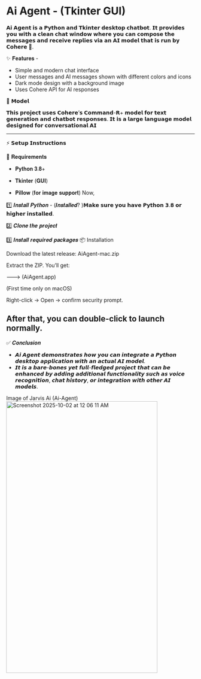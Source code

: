 
# Ai Agent - (Tkinter GUI)

𝗔𝗶 𝗔𝗴𝗲𝗻𝘁 𝗶𝘀 𝗮 𝗣𝘆𝘁𝗵𝗼𝗻 𝗮𝗻𝗱 𝗧𝗸𝗶𝗻𝘁𝗲𝗿 𝗱𝗲𝘀𝗸𝘁𝗼𝗽 𝗰𝗵𝗮𝘁𝗯𝗼𝘁.
𝗜𝘁 𝗽𝗿𝗼𝘃𝗶𝗱𝗲𝘀 𝘆𝗼𝘂 𝘄𝗶𝘁𝗵 𝗮 𝗰𝗹𝗲𝗮𝗻 𝗰𝗵𝗮𝘁 𝘄𝗶𝗻𝗱𝗼𝘄 𝘄𝗵𝗲𝗿𝗲 𝘆𝗼𝘂 𝗰𝗮𝗻 𝗰𝗼𝗺𝗽𝗼𝘀𝗲 𝘁𝗵𝗲 𝗺𝗲𝘀𝘀𝗮𝗴𝗲𝘀 𝗮𝗻𝗱 𝗿𝗲𝗰𝗲𝗶𝘃𝗲 𝗿𝗲𝗽𝗹𝗶𝗲𝘀 𝘃𝗶𝗮 𝗮𝗻 𝗔𝗜 𝗺𝗼𝗱𝗲𝗹 𝘁𝗵𝗮𝘁 𝗶𝘀 𝗿𝘂𝗻 𝗯𝘆 𝗖𝗼𝗵𝗲𝗿𝗲 🤗.

✨ 𝐅𝐞𝐚𝐭𝐮𝐫𝐞𝐬 -
* Simple and modern chat interface
* User messages and AI messages shown with different colors and icons
* Dark mode design with a background image
* Uses Cohere API for AI responses

🧠 𝗠𝗼𝗱𝗲𝗹

𝗧𝗵𝗶𝘀 𝗽𝗿𝗼𝗷𝗲𝗰𝘁 𝘂𝘀𝗲𝘀 𝗖𝗼𝗵𝗲𝗿𝗲’𝘀 𝗖𝗼𝗺𝗺𝗮𝗻𝗱-𝗥+ 𝗺𝗼𝗱𝗲𝗹 𝗳𝗼𝗿 𝘁𝗲𝘅𝘁 𝗴𝗲𝗻𝗲𝗿𝗮𝘁𝗶𝗼𝗻 𝗮𝗻𝗱 𝗰𝗵𝗮𝘁𝗯𝗼𝘁 𝗿𝗲𝘀𝗽𝗼𝗻𝘀𝗲𝘀.
𝗜𝘁 𝗶𝘀 𝗮 𝗹𝗮𝗿𝗴𝗲 𝗹𝗮𝗻𝗴𝘂𝗮𝗴𝗲 𝗺𝗼𝗱𝗲𝗹 𝗱𝗲𝘀𝗶𝗴𝗻𝗲𝗱 𝗳𝗼𝗿 𝗰𝗼𝗻𝘃𝗲𝗿𝘀𝗮𝘁𝗶𝗼𝗻𝗮𝗹 𝗔𝗜 

-------------------------------------------------------------

⚡ 𝗦𝗲𝘁𝘂𝗽 𝗜𝗻𝘀𝘁𝗿𝘂𝗰𝘁𝗶𝗼𝗻𝘀

📌 𝐑𝐞𝐪𝐮𝐢𝐫𝐞𝐦𝐞𝐧𝐭𝐬

- 𝐏𝐲𝐭𝐡𝐨𝐧 𝟑.𝟖+

- 𝐓𝐤𝐢𝐧𝐭𝐞𝐫 (𝐆𝐔𝐈)

- 𝐏𝐢𝐥𝐥𝐨𝐰 (𝐟𝐨𝐫 𝐢𝐦𝐚𝐠𝐞 𝐬𝐮𝐩𝐩𝐨𝐫𝐭)
Now,

1️⃣ 𝑰𝒏𝒔𝒕𝒂𝒍𝒍 𝑷𝒚𝒕𝒉𝒐𝒏 -
(𝑰𝒏𝒔𝒕𝒂𝒍𝒍𝒆𝒅?
)𝗠𝗮𝗸𝗲 𝘀𝘂𝗿𝗲 𝘆𝗼𝘂 𝗵𝗮𝘃𝗲 𝗣𝘆𝘁𝗵𝗼𝗻 𝟯.𝟴 𝗼𝗿 𝗵𝗶𝗴𝗵𝗲𝗿 𝗶𝗻𝘀𝘁𝗮𝗹𝗹𝗲𝗱.

2️⃣ 𝑪𝒍𝒐𝒏𝒆 𝒕𝒉𝒆 𝒑𝒓𝒐𝒋𝒆𝒄𝒕

3️⃣ 𝑰𝒏𝒔𝒕𝒂𝒍𝒍 𝒓𝒆𝒒𝒖𝒊𝒓𝒆𝒅 𝒑𝒂𝒄𝒌𝒂𝒈𝒆𝒔
📦 Installation

Download the latest release:
AiAgent-mac.zip

Extract the ZIP.
You’ll get:

---> (AiAgent.app)


(First time only on macOS)

Right-click → Open → confirm security prompt.

After that, you can double-click to launch normally.
-------------------------------------------------------------


✅ 𝑪𝒐𝒏𝒄𝒍𝒖𝒔𝒊𝒐𝒏

- 𝘼𝙞 𝘼𝙜𝙚𝙣𝙩 𝙙𝙚𝙢𝙤𝙣𝙨𝙩𝙧𝙖𝙩𝙚𝙨 𝙝𝙤𝙬 𝙮𝙤𝙪 𝙘𝙖𝙣 𝙞𝙣𝙩𝙚𝙜𝙧𝙖𝙩𝙚 𝙖 𝙋𝙮𝙩𝙝𝙤𝙣 𝙙𝙚𝙨𝙠𝙩𝙤𝙥 𝙖𝙥𝙥𝙡𝙞𝙘𝙖𝙩𝙞𝙤𝙣 𝙬𝙞𝙩𝙝 𝙖𝙣 𝙖𝙘𝙩𝙪𝙖𝙡 𝘼𝙄 𝙢𝙤𝙙𝙚𝙡.
- 𝙄𝙩 𝙞𝙨 𝙖 𝙗𝙖𝙧𝙚-𝙗𝙤𝙣𝙚𝙨 𝙮𝙚𝙩 𝙛𝙪𝙡𝙡-𝙛𝙡𝙚𝙙𝙜𝙚𝙙 𝙥𝙧𝙤𝙟𝙚𝙘𝙩 𝙩𝙝𝙖𝙩 𝙘𝙖𝙣 𝙗𝙚 𝙚𝙣𝙝𝙖𝙣𝙘𝙚𝙙 𝙗𝙮 𝙖𝙙𝙙𝙞𝙣𝙜 𝙖𝙙𝙙𝙞𝙩𝙞𝙤𝙣𝙖𝙡 𝙛𝙪𝙣𝙘𝙩𝙞𝙤𝙣𝙖𝙡𝙞𝙩𝙮 𝙨𝙪𝙘𝙝 𝙖𝙨 𝙫𝙤𝙞𝙘𝙚 𝙧𝙚𝙘𝙤𝙜𝙣𝙞𝙩𝙞𝙤𝙣, 𝙘𝙝𝙖𝙩 𝙝𝙞𝙨𝙩𝙤𝙧𝙮, 𝙤𝙧 𝙞𝙣𝙩𝙚𝙜𝙧𝙖𝙩𝙞𝙤𝙣 𝙬𝙞𝙩𝙝 𝙤𝙩𝙝𝙚𝙧 𝘼𝙄 𝙢𝙤𝙙𝙚𝙡𝙨.

Image of Jarvis Ai (Ai-Agent)
<img width="404" height="726" alt="Screenshot 2025-10-02 at 12 06 11 AM" src="https://github.com/user-attachments/assets/014b6465-a027-4367-bf20-af3b69b6428b" />




